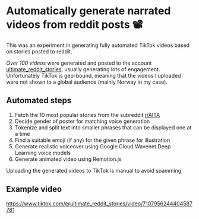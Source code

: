 # Automatically generate narrated videos from reddit posts 📽️


This was an experiment in generating fully automated TikTok videos based on stories posted to reddit.

_Over 100 videos_ were generated and posted to the account [ultimate_reddit_stories](https://www.tiktok.com/@ultimate_reddit_stories), usually generating lots of engagement.
Unfortunately TikTok is geo-bound, meaning that the videos I uploaded were not shown to a global audience (mainly Norway in my case).


## Automated steps

1. Fetch the 10 most popular stories from the subreddit [r/AITA](https://old.reddit.com/r/AmItheAsshole/)
1. Decide gender of poster for matching voice generation
1. Tokenize and split text into smaller phrases that can be displayed one at a time
1. Find a suitable emoji (if any) for the given phrase for illustration
1. Generate realistic voiceover using Google Cloud Wavenet Deep Learning voice models
1. Generate animated video using Remotion.js

Uploading the generated videos to TikTok is manual to avoid spamming.

## Example video

https://www.tiktok.com/@ultimate_reddit_stories/video/7107956244404587781
